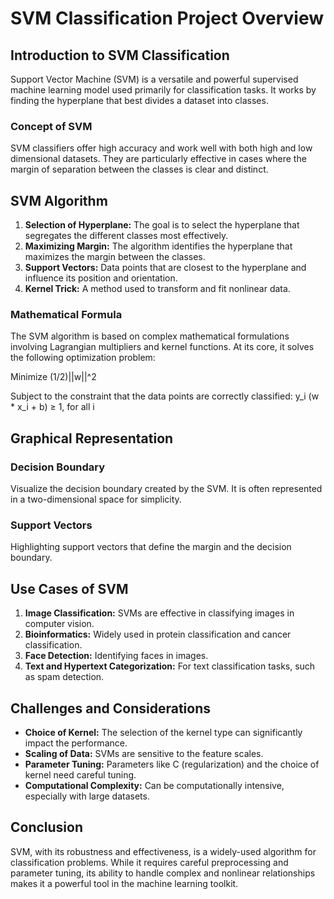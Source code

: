 # SVM Classification Project Overview

## Introduction to SVM Classification

Support Vector Machine (SVM) is a versatile and powerful supervised machine learning model used primarily for classification tasks. It works by finding the hyperplane that best divides a dataset into classes.

### Concept of SVM

SVM classifiers offer high accuracy and work well with both high and low dimensional datasets. They are particularly effective in cases where the margin of separation between the classes is clear and distinct.

## SVM Algorithm

1. **Selection of Hyperplane:** The goal is to select the hyperplane that segregates the different classes most effectively.
2. **Maximizing Margin:** The algorithm identifies the hyperplane that maximizes the margin between the classes.
3. **Support Vectors:** Data points that are closest to the hyperplane and influence its position and orientation.
4. **Kernel Trick:** A method used to transform and fit nonlinear data.

### Mathematical Formula

The SVM algorithm is based on complex mathematical formulations involving Lagrangian multipliers and kernel functions. At its core, it solves the following optimization problem:

Minimize (1/2)||w||^2

Subject to the constraint that the data points are correctly classified:
y_i (w * x_i + b) ≥ 1, for all i

## Graphical Representation

### Decision Boundary

Visualize the decision boundary created by the SVM. It is often represented in a two-dimensional space for simplicity.

### Support Vectors

Highlighting support vectors that define the margin and the decision boundary.

## Use Cases of SVM

1. **Image Classification:** SVMs are effective in classifying images in computer vision.
2. **Bioinformatics:** Widely used in protein classification and cancer classification.
3. **Face Detection:** Identifying faces in images.
4. **Text and Hypertext Categorization:** For text classification tasks, such as spam detection.

## Challenges and Considerations

- **Choice of Kernel:** The selection of the kernel type can significantly impact the performance.
- **Scaling of Data:** SVMs are sensitive to the feature scales.
- **Parameter Tuning:** Parameters like C (regularization) and the choice of kernel need careful tuning.
- **Computational Complexity:** Can be computationally intensive, especially with large datasets.

## Conclusion

SVM, with its robustness and effectiveness, is a widely-used algorithm for classification problems. While it requires careful preprocessing and parameter tuning, its ability to handle complex and nonlinear relationships makes it a powerful tool in the machine learning toolkit.